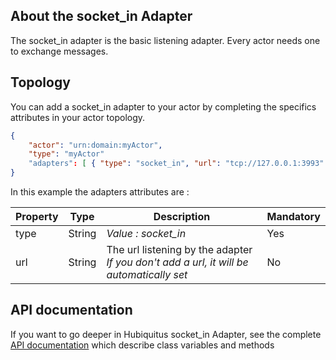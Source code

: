 ## About the socket_in Adapter

The socket_in adapter is the basic listening adapter. Every actor needs one to exchange messages.

## Topology

You can add a socket_in adapter to your actor by completing the specifics attributes in your actor topology.

```json
{
    "actor": "urn:domain:myActor",
    "type": "myActor"
    "adapters": [ { "type": "socket_in", "url": "tcp://127.0.0.1:3993" } ],
}
```

In this example the adapters attributes are :

<table>
    <thead>
        <tr>
            <th>Property</th>
            <th>Type</th>
            <th>Description</th>
            <th>Mandatory</th>
        </tr>
    </thead>
    <tbody>
        <tr>
            <td>type</td>
            <td>String</td>
            <td><em>Value : socket_in</em></td>
            <td>Yes</td>
        </tr>
        <tr>
            <td>url</td>
            <td>String</td>
            <td>
                The url listening by the adapter
                <em>If you don't add a url, it will be automatically set</em>
            </td>
            <td>No</td>
        </tr>
    </tbody>
</table>


## API documentation

If you want to go deeper in Hubiquitus socket_in Adapter, see the complete [API documentation](http://coffeedoc.info/github/hubiquitus/hubiquitus/master/) which describe class variables and methods
